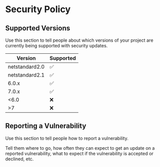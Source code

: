 # Security Policy

## Supported Versions

Use this section to tell people about which versions of your project are
currently being supported with security updates.

| Version | Supported          |
| ------- | ------------------ |
| netstandard2.0   | :white_check_mark: |
| netstandard2.1   | :white_check_mark: |
| 6.0.x   | :white_check_mark: |
| 7.0.x   | :white_check_mark:                |
| <6.0   | :x:                |
| >7   | :x:                |

## Reporting a Vulnerability

Use this section to tell people how to report a vulnerability.

Tell them where to go, how often they can expect to get an update on a
reported vulnerability, what to expect if the vulnerability is accepted or
declined, etc.
